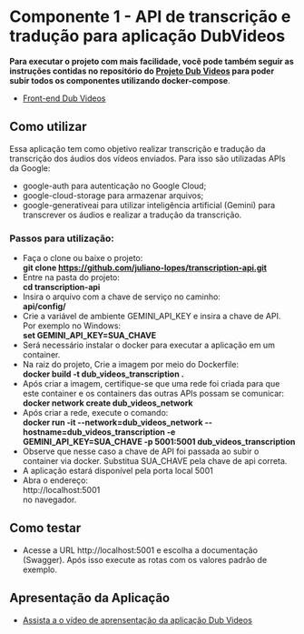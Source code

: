 # Componente 1 - API de transcrição e tradução para aplicação DubVideos
**Para executar o projeto com mais facilidade, você pode também seguir as instruções contidas no repositório do [Projeto Dub Videos](https://github.com/juliano-lopes/dub-videos-project) para poder subir todos os componentes utilizando docker-compose**.  

* [Front-end Dub Videos](https://github.com/juliano-lopes/dub-videos-front-end)
## Como utilizar  
Essa aplicação tem como objetivo realizar transcrição e tradução da transcrição dos áudios dos vídeos enviados. Para isso são utilizadas APIs da Google:
* google-auth para autenticação no Google Cloud;
* google-cloud-storage para armazenar arquivos;
* google-generativeai para utilizar inteligência artificial (Gemini) para transcrever os áudios e realizar a tradução da transcrição.
### Passos para utilização:
* Faça o clone ou baixe o projeto:  
**git clone https://github.com/juliano-lopes/transcription-api.git**  
* Entre na pasta do projeto:  
**cd transcription-api**
* Insira o arquivo com a chave de serviço no caminho:  
**api/config/**
* Crie a variável de ambiente GEMINI_API_KEY e insira a chave de API. Por exemplo no Windows:  
**set GEMINI_API_KEY=SUA_CHAVE**  
* Será necessário instalar o docker para executar a aplicação em um container.
* Na raiz do projeto, Crie a imagem por meio do Dockerfile:  
**docker build -t dub_videos_transcription .**  
* Após criar a imagem, certifique-se que uma rede foi criada para que este container e os containers das outras APIs possam se comunicar:
**docker network create dub_videos_network**
* Após criar a rede, execute o comando:  
**docker run -it --network=dub_videos_network --hostname=dub_videos_transcription -e GEMINI_API_KEY=SUA_CHAVE -p 5001:5001 dub_videos_transcription**  
* Observe que nesse caso a chave de API foi passada ao subir o container via docker. Substitua SUA_CHAVE pela chave de api correta.
* A aplicação estará disponível pela porta local 5001
* Abra o endereço:  
http://localhost:5001   
no navegador.  

 ## Como testar
* Acesse a URL http://localhost:5001  e escolha a documentação (Swagger). Após isso execute as rotas com os valores padrão de exemplo.

## Apresentação da Aplicação
* [Assista a o vídeo de aprensentação da aplicação Dub Videos](https://youtu.be/ISk4ukqWnfg)
